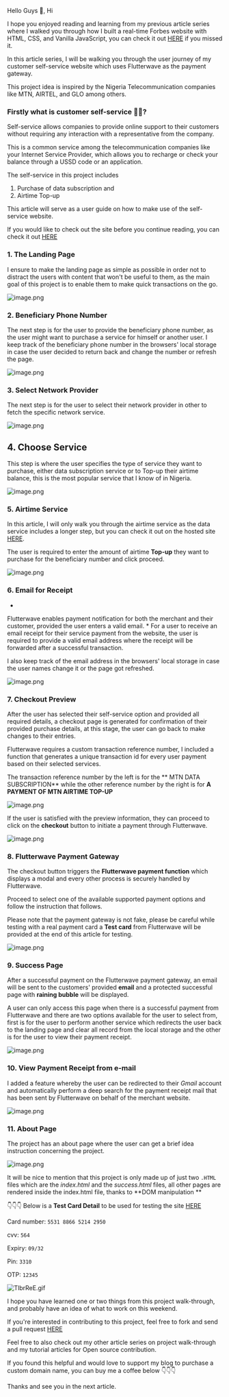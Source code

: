 Hello Guys 👋, Hi

I hope you enjoyed reading and learning from my previous article series where I walked you through how I built a real-time Forbes website with HTML, CSS, and Vanilla JavaScript, you can check it out  [HERE](https://unclebigbay.hashnode.dev/walking-you-through-how-i-build-my-forbes-website-project) if you missed it.


In this article series, I will be walking you through the user journey of my customer self-service website which uses Flutterwave as the payment gateway.

This project idea is inspired by the Nigeria Telecommunication companies like MTN, AIRTEL, and GLO among others.

### Firstly what is customer self-service 🤷‍♂️?

Self-service allows companies to provide online support to their customers without requiring any interaction with a representative from the company. 

This is a common service among the telecommunication companies like your Internet Service Provider, which allows you to recharge or check your balance through a USSD code or an application.


The self-service in this project includes

1. Purchase of data subscription and
2. Airtime Top-up

>
This article will serve as a user guide on how to make use of the self-service website.

If you would like to check out the site before you continue reading, you can check it out  [HERE](https://cutt.ly/ebFm4Nl) 
 

### 1. The Landing Page

I ensure to make the landing page as simple as possible in order not to distract the users with content that won't be useful to them, as the main goal of this project is to enable them to make quick transactions on the go.

![image.png](https://cdn.hashnode.com/res/hashnode/image/upload/v1620812052915/yNq-agn5Y.png)


### 2. Beneficiary Phone Number
The next step is for the user to provide the beneficiary phone number, as the user might want to purchase a service for himself or another user. I keep track of the beneficiary phone number in the browsers' local storage in case the user decided to return back and change the number or refresh the page.

![image.png](https://cdn.hashnode.com/res/hashnode/image/upload/v1620813483526/9XC1Iccjp.png)

### 3. Select Network Provider
The next step is for the user to select their network provider in other to fetch the specific network service.

![image.png](https://cdn.hashnode.com/res/hashnode/image/upload/v1620813609427/zLMnVg3ZB.png)

## 4. Choose Service
This step is where the user specifies the type of service they want to purchase, either data subscription service or to Top-up their airtime balance, this is the most popular service that I know of in Nigeria.

![image.png](https://cdn.hashnode.com/res/hashnode/image/upload/v1620813688390/hQ5MAlbWz.png)

### 5. Airtime Service
In this article, I will only walk you through the airtime service as the data service includes a longer step, but you can check it out on the hosted site  [HERE](https://cutt.ly/ebFm4Nl).

The user is required to enter the amount of airtime **Top-up** they want to purchase for the beneficiary number and click proceed.

![image.png](https://cdn.hashnode.com/res/hashnode/image/upload/v1620813729039/bL_5xfsqL.png)


### 6. Email for Receipt

*
Flutterwave enables payment notification for both the merchant and their customer, provided the user enters a valid email.
*
For a user to receive an email receipt for their service payment from the website, the user is required to provide a valid email address where the receipt will be forwarded after a successful transaction.

I also keep track of the email address in the browsers' local storage in case the user names change it or the page got refreshed.

![image.png](https://cdn.hashnode.com/res/hashnode/image/upload/v1620813833460/YBD44aSOVh.png)


### 7. Checkout Preview

After the user has selected their self-service option and provided all required details, a checkout page is generated for confirmation of their provided purchase details, at this stage, the user can go back to make changes to their entries. 

Flutterwave requires a custom transaction reference number, I included a function that generates a unique transaction id for every user payment based on their selected services.

The transaction reference number by the left is for the ** MTN DATA SUBSCRIPTION** while the other reference number by the right is for **A PAYMENT OF MTN AIRTIME TOP-UP**

![image.png](https://cdn.hashnode.com/res/hashnode/image/upload/v1620818044378/9DNh8vB63.png)

If the user is satisfied with the preview information, they can proceed to click on the **checkout** button to initiate a payment through Flutterwave.

![image.png](https://cdn.hashnode.com/res/hashnode/image/upload/v1620813920687/_OkyUA5FU.png)


### 8. Flutterwave Payment Gateway

The checkout button triggers the **Flutterwave payment function** which displays a modal and every other process is securely handled by Flutterwave.

Proceed to select one of the available supported payment options and follow the instruction that follows.

>
Please note that the payment gateway is not fake, please be careful while testing with a real payment card a **Test card** from Flutterwave will be provided at the end of this article for testing.

![image.png](https://cdn.hashnode.com/res/hashnode/image/upload/v1620818476455/EySsmq2wQ.png)

### 9. Success Page

After a successful payment on the Flutterwave payment gateway, an email will be sent to the customers' provided **email** and a protected successful page with **raining bubble** will be displayed.

A user can only access this page when there is a successful payment from Flutterwave and there are two options available for the user to select from, first is for the user to perform another service which redirects the user back to the landing page and clear all record from the local storage and the other is for the user to view their payment receipt. 

![image.png](https://cdn.hashnode.com/res/hashnode/image/upload/v1620814206456/O6NC47GO4.png)

### 10. View Payment Receipt from e-mail

I added a feature whereby the user can be redirected to their *Gmail* account and automatically perform a deep search for the payment receipt mail that has been sent by Flutterwave on behalf of the merchant website.

![image.png](https://cdn.hashnode.com/res/hashnode/image/upload/v1620814396161/fE89ZhXI3.png)


### 11. About Page

The project has an about page where the user can get a brief idea instruction concerning the project.

![image.png](https://cdn.hashnode.com/res/hashnode/image/upload/v1620814442961/FIqR-gYul.png)

>
It will be nice to mention that this project is only made up of just two `.HTML` files which are the *index.html* and the *success.html* files, all other pages are rendered inside the index.html file, thanks to **DOM manipulation **

👇👇👇 Below is a **Test Card Detail** to be used for testing the site  [HERE](https://cutt.ly/ebFm4Nl) 

Card number: `5531 8866 5214 2950`  

cvv: `564`  

Expiry: `09/32`  

Pin: `3310`  

OTP: `12345`


![TlbrReE.gif](https://cdn.hashnode.com/res/hashnode/image/upload/v1620823332737/fNZdM8pz3.gif)

I hope you have learned one or two things from this project walk-through, and probably have an idea of what to work on this weekend.

If you're interested in contributing to this project, feel free to fork and send a pull request  [HERE](https://github.com/unclebay143/customer-self-service-with-flutterwave-payment-gateway) 

Feel free to also check out my other article series on project walk-through and my tutorial articles for Open source contribution.


If you found this helpful and would love to support my blog to purchase a custom domain name, you can buy me a coffee below 👇👇👇

Thanks and see you in the next article.




